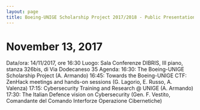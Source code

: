 ```yaml
---
layout: page
title: Boeing-UNIGE Scholarship Project 2017/2018 - Public Presentation
---
```


November 13, 2017
=================

Data/ora: 14/11/2017, ore 16:30
Luogo: Sala Conferenze DIBRIS, III piano, stanza 326bis, di Via Dodecaneso 35
Agenda:
16:30: The Boeing-UNIGE Scholarship Project (A. Armando)
16:45: Towards the Boeing-UNIGE CTF: ZenHack meetings and hands-on sessions (G. Lagorio, E. Russo, A. Valenza) 
17:15: Cybersecurity Training and Research @ UNIGE  (A. Armando)
17:30: The Italian Defence vision on Cybersecurity (Gen. F. Vestito, Comandante del Comando Interforze Operazione Cibernetiche) 